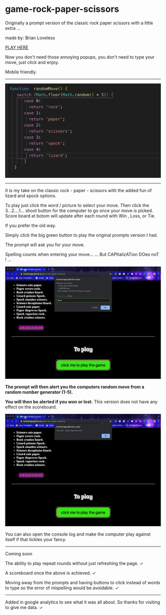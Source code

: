 # game-rock-paper-scissors

Originally a prompt version of the classic rock paper scissors with a little extra ...

made by: Brian Loveless

[PLAY HERE](https://brianlovega.github.io/game-rock-paper-scissors/)

Now you don't need those annoying popups, you don't need to type your move, just click and enjoy.

Mobile friendly.

---

<!-- Picture below of code from game -->

![alt text](https://github.com/BrianLoveGa/game-rock-paper-scissors/blob/master/public/Screen%20Shot%202019-10-13%20at%2010.07.07%20PM%20copy.png "Code snippet frpm game prototype")

******
It is my take on the classic rock - paper - scissors with the added fun of lizard and spock options.


To play just click the word / picture to select your move.
Then click the 3...2....1... shoot button for the computer to go once your move is picked.
Score board at botom will update after each round with Win , Loss, or Tie.


If you prefer the old way.

Simply click the big green button to play the original prompts version I had.

The prompt will ask you for your move.

Spelling counts when entering your move...
... But CAPItalizATion DOes noT ! ...

<!-- Picture below  from game -->
![alt text](https://github.com/BrianLoveGa/game-rock-paper-scissors/blob/master/public/rpsls2.png "Screenshot of game play")


__The prompt will then alert you the computers random move from a random number generator (1-5).__

__You will then be alerted if you won or lost.__
This version does not have any effect on the scoreboard.

<!-- Picture below  from game -->
![alt text](https://github.com/BrianLoveGa/game-rock-paper-scissors/blob/master/public/rpsls1.png "Screenshot of game win")

You can also open the console log and make the computer play against itself if that tickles your fancy.

---

Coming soon

The ability to play repeat rounds without just refreshing the page. ✓

A scoreboard once the above is achieved. ✓

Moving away from the prompts and having buttons to click instead of words to type so the error of mispelling would be avoidable. ✓

---

Added in google analytics to see what it was all about. So thanks for visiting to give me data. ✓

